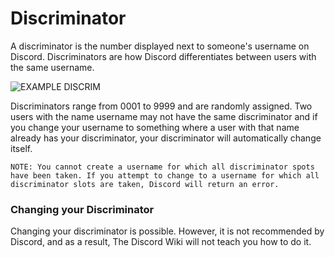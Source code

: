 <!-- TITLE: Discriminator -->
<!-- SUBTITLE: Information about Discord discriminators -->

# Discriminator
A discriminator is the number displayed next to someone's username on Discord. Discriminators are how Discord differentiates between users with the same username.

![EXAMPLE DISCRIM](http://i.thedrutribe.us/b19baba2.png)

Discriminators range from 0001 to 9999 and are randomly assigned. Two users with the name username may not have the same discriminator and if you change your username to something where a user with that name already has your discriminator, your discriminator will automatically change itself.

`NOTE: You cannot create a username for which all discriminator spots have been taken. If you attempt to change to a username for which all discriminator slots are taken, Discord will return an error.`

### Changing your Discriminator
Changing your discriminator is possible. However, it is not recommended by Discord, and as a result, The Discord Wiki will not teach you how to do it.